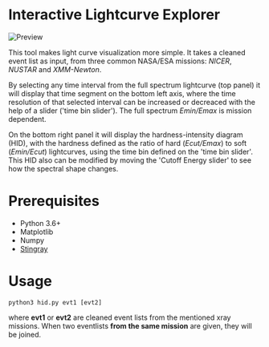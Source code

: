 # Interactive Lightcurve Explorer

![Preview](fig2.jpg)

This tool makes light curve visualization more simple. 
It takes a cleaned event list as input, from three common NASA/ESA missions: *NICER*, *NUSTAR* and *XMM-Newton*.

By selecting any time interval from the full spectrum lightcurve (top panel) it will display that time segment on the bottom left axis, 
where the time resolution of that selected interval can be increased or decreaced with the help of a slider ('time bin slider').
The full spectrum *Emin/Emax* is mission dependent.

On the bottom right panel it will display the hardness-intensity diagram (HID), with the hardness defined as the ratio of hard (*Ecut/Emax*) to soft (*Emin/Ecut*)
lightcurves, using the time bin defined on the 'time bin slider'. This HID also can be modified by moving the 'Cutoff Energy slider' to see how the spectral shape changes.

# Prerequisites

- Python 3.6+
- Matplotlib 
- Numpy
- [Stingray](https://docs.stingray.science/install.html) 


# Usage
`python3 hid.py evt1 [evt2]`

where **evt1** or **evt2** are cleaned event lists from the mentioned xray missions.
When two eventlists **from the same mission** are given, they will be joined.

